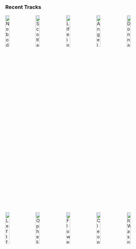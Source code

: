 ### Recent Tracks
[<img src='https://lastfm.freetls.fastly.net/i/u/300x300/40d34351581e094683f4eefef0818339.png' width='16%' height='16%' alt='Nobody Knows'>](https://www.last.fm/music/the%2blumineers/_/nobody%2bknows)&nbsp;&nbsp;&nbsp;&nbsp;[<img src='https://lastfm.freetls.fastly.net/i/u/300x300/ace36e8666404ad58d2cab7260b860af.png' width='16%' height='16%' alt='Scotland'>](https://www.last.fm/music/the%2blumineers/_/scotland)&nbsp;&nbsp;&nbsp;&nbsp;[<img src='https://lastfm.freetls.fastly.net/i/u/300x300/bfa702d934b07342170de1704c72ec65.png' width='16%' height='16%' alt='Life in the City'>](https://www.last.fm/music/the%2blumineers/_/life%2bin%2bthe%2bcity)&nbsp;&nbsp;&nbsp;&nbsp;[<img src='https://lastfm.freetls.fastly.net/i/u/300x300/e436810c8dc8d733b9ab5c0c1f071b5b.png' width='16%' height='16%' alt='Angela (Single Version)'>](https://www.last.fm/music/the%2blumineers/_/angela%2b%2528single%2bversion%2529)&nbsp;&nbsp;&nbsp;&nbsp;[<img src='https://lastfm.freetls.fastly.net/i/u/300x300/c526d3f3a95fc7595a680e9352a3c1d5.png' width='16%' height='16%' alt='Donna'>](https://www.last.fm/music/the%2blumineers/_/donna)&nbsp;&nbsp;&nbsp;&nbsp;<br>[<img src='https://lastfm.freetls.fastly.net/i/u/300x300/bfa702d934b07342170de1704c72ec65.png' width='16%' height='16%' alt='Left for Denver'>](https://www.last.fm/music/the%2blumineers/_/left%2bfor%2bdenver)&nbsp;&nbsp;&nbsp;&nbsp;[<img src='https://lastfm.freetls.fastly.net/i/u/300x300/ea77f864eff0a4283fa30b8edade7ddb.png' width='16%' height='16%' alt='Ophelia'>](https://www.last.fm/music/the%2blumineers/_/ophelia)&nbsp;&nbsp;&nbsp;&nbsp;[<img src='https://lastfm.freetls.fastly.net/i/u/300x300/d729c74038524c40b775b11d3a51855d.png' width='16%' height='16%' alt='Flowers in Your Hair'>](https://www.last.fm/music/the%2blumineers/_/flowers%2bin%2byour%2bhair)&nbsp;&nbsp;&nbsp;&nbsp;[<img src='https://lastfm.freetls.fastly.net/i/u/300x300/ea77f864eff0a4283fa30b8edade7ddb.png' width='16%' height='16%' alt='Cleopatra'>](https://www.last.fm/music/the%2blumineers/_/cleopatra)&nbsp;&nbsp;&nbsp;&nbsp;[<img src='https://lastfm.freetls.fastly.net/i/u/300x300/5d12cb2376032f9cc3f25efd5c834c98.png' width='16%' height='16%' alt='It Wasnt Easy to Be Happy for You'>](https://www.last.fm/music/the%2blumineers/_/it%2bwasn%2527t%2beasy%2bto%2bbe%2bhappy%2bfor%2byou)&nbsp;&nbsp;&nbsp;&nbsp;<br>